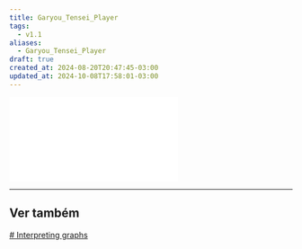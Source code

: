 ```yaml
---
title: Garyou_Tensei_Player
tags:
  - v1.1
aliases:
  - Garyou_Tensei_Player
draft: true
created_at: 2024-08-20T20:47:45-03:00
updated_at: 2024-10-08T17:58:01-03:00
---
```


![Garyou_Tensei_Player.excalidraw](_excalidraw/Garyou_Tensei_Player.excalidraw.md)

---

## Ver também

[# Interpreting graphs](https://pressbooks.pub/sound/chapter/sound-graphs/)